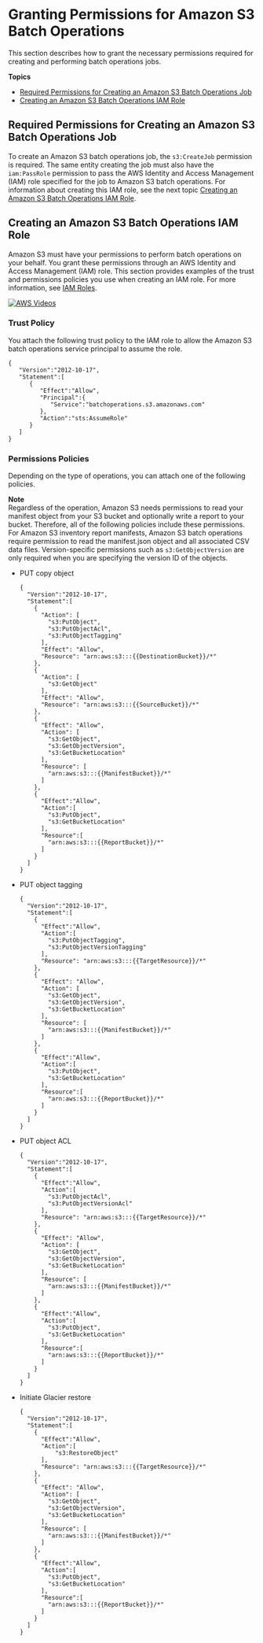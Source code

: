 # Granting Permissions for Amazon S3 Batch Operations<a name="batch-ops-iam-role-policies"></a>

This section describes how to grant the necessary permissions required for creating and performing batch operations jobs\.

**Topics**
+ [Required Permissions for Creating an Amazon S3 Batch Operations Job](#batch-ops-job-required-permissions)
+ [Creating an Amazon S3 Batch Operations IAM Role](#batch-ops-iam-role-policies-create)

## Required Permissions for Creating an Amazon S3 Batch Operations Job<a name="batch-ops-job-required-permissions"></a>

To create an Amazon S3 batch operations job, the `s3:CreateJob` permission is required\. The same entity creating the job must also have the `iam:PassRole` permission to pass the AWS Identity and Access Management \(IAM\) role specified for the job to Amazon S3 batch operations\. For information about creating this IAM role, see the next topic [Creating an Amazon S3 Batch Operations IAM Role](#batch-ops-iam-role-policies-create)\.

## Creating an Amazon S3 Batch Operations IAM Role<a name="batch-ops-iam-role-policies-create"></a>

Amazon S3 must have your permissions to perform batch operations on your behalf\. You grant these permissions through an AWS Identity and Access Management \(IAM\) role\. This section provides examples of the trust and permissions policies you use when creating an IAM role\. For more information, see [IAM Roles](https://docs.aws.amazon.com/IAM/latest/UserGuide/id_roles.html)\. 

[![AWS Videos](http://img.youtube.com/vi/https://www.youtube.com/embed/GrxlP39ye20//0.jpg)](http://www.youtube.com/watch?v=https://www.youtube.com/embed/GrxlP39ye20/)

### Trust Policy<a name="batch-ops-iam-role-policies-trust"></a>

You attach the following trust policy to the IAM role to allow the Amazon S3 batch operations service principal to assume the role\.

```
{
   "Version":"2012-10-17",
   "Statement":[
      {
         "Effect":"Allow",
         "Principal":{
            "Service":"batchoperations.s3.amazonaws.com"
         },
         "Action":"sts:AssumeRole"
      }
   ]
}
```

### Permissions Policies<a name="batch-ops-iam-role-policies-perm"></a>

Depending on the type of operations, you can attach one of the following policies\.

**Note**  
Regardless of the operation, Amazon S3 needs permissions to read your manifest object from your S3 bucket and optionally write a report to your bucket\. Therefore, all of the following policies include these permissions\.
For Amazon S3 inventory report manifests, Amazon S3 batch operations require permission to read the manifest\.json object and all associated CSV data files\.
Version\-specific permissions such as `s3:GetObjectVersion` are only required when you are specifying the version ID of the objects\.
+ PUT copy object

  ```
  {
    "Version":"2012-10-17",
    "Statement":[
      {
        "Action": [
          "s3:PutObject",
          "s3:PutObjectAcl",
          "s3:PutObjectTagging"
        ],
        "Effect": "Allow",
        "Resource": "arn:aws:s3:::{{DestinationBucket}}/*"
      },
      {
        "Action": [
          "s3:GetObject"
        ],
        "Effect": "Allow",
        "Resource": "arn:aws:s3:::{{SourceBucket}}/*"
      },
      {
        "Effect": "Allow",
        "Action": [
          "s3:GetObject",
          "s3:GetObjectVersion",
          "s3:GetBucketLocation"
        ],
        "Resource": [
          "arn:aws:s3:::{{ManifestBucket}}/*"
        ]
      },
      {
        "Effect":"Allow",
        "Action":[
          "s3:PutObject",
          "s3:GetBucketLocation"
        ],
        "Resource":[
          "arn:aws:s3:::{{ReportBucket}}/*"
        ]
      }
    ]
  }
  ```
+ PUT object tagging

  ```
  {
    "Version":"2012-10-17",
    "Statement":[
      {
        "Effect":"Allow",
        "Action":[
          "s3:PutObjectTagging",
          "s3:PutObjectVersionTagging"
        ],
        "Resource": "arn:aws:s3:::{{TargetResource}}/*"
      },
      {
        "Effect": "Allow",
        "Action": [
          "s3:GetObject",
          "s3:GetObjectVersion",
          "s3:GetBucketLocation"
        ],
        "Resource": [
          "arn:aws:s3:::{{ManifestBucket}}/*"
        ]
      },
      {
        "Effect":"Allow",
        "Action":[
          "s3:PutObject",
          "s3:GetBucketLocation"
        ],
        "Resource":[
          "arn:aws:s3:::{{ReportBucket}}/*"
        ]
      }
    ]
  }
  ```
+ PUT object ACL

  ```
  {
    "Version":"2012-10-17",
    "Statement":[
      {
        "Effect":"Allow",
        "Action":[
          "s3:PutObjectAcl",
          "s3:PutObjectVersionAcl"
        ],
        "Resource": "arn:aws:s3:::{{TargetResource}}/*"
      },
      {
        "Effect": "Allow",
        "Action": [
          "s3:GetObject",
          "s3:GetObjectVersion",
          "s3:GetBucketLocation"
        ],
        "Resource": [
          "arn:aws:s3:::{{ManifestBucket}}/*"
        ]
      },
      {
        "Effect":"Allow",
        "Action":[
          "s3:PutObject",
          "s3:GetBucketLocation"
        ],
        "Resource":[
          "arn:aws:s3:::{{ReportBucket}}/*"
        ]
      }
    ]
  }
  ```
+ Initiate Glacier restore

  ```
  {
    "Version":"2012-10-17",
    "Statement":[
      {
        "Effect":"Allow",
        "Action":[
            "s3:RestoreObject"
        ],
        "Resource": "arn:aws:s3:::{{TargetResource}}/*"
      },
      {
        "Effect": "Allow",
        "Action": [
          "s3:GetObject",
          "s3:GetObjectVersion",
          "s3:GetBucketLocation"
        ],
        "Resource": [
          "arn:aws:s3:::{{ManifestBucket}}/*"
        ]
      },
      {
        "Effect":"Allow",
        "Action":[
          "s3:PutObject",
          "s3:GetBucketLocation"
        ],
        "Resource":[
          "arn:aws:s3:::{{ReportBucket}}/*"
        ]
      }
    ]
  }
  ```